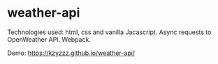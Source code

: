 # weather-api

Technologies used: html, css and vanilla Jacascript. Async requests to OpenWeather API. Webpack.

Demo: https://kzyzzz.github.io/weather-api/
